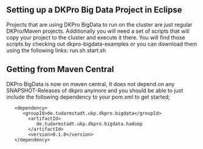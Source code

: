 ## Setting up a DKPro Big Data Project in Eclipse ##

Projects that are using DKPro BigData to run on the cluster are just regular DKPro/Maven projects. Additionally you will need a set of scripts that will copy your project to the cluster and execute it there.
You will find those scripts by checking out dkpro-bigdata-examples or you can download them using the following links:
run.sh
start.sh
## Getting from Maven Central ##

DKPro BigData is now on maven central, It does not depend on any SNAPSHOT-Releases of dkpro anymore and you should be able to just include the following dependency to your pom.xml to get started;
```
   <dependency>
      <groupId>de.tudarmstadt.ukp.dkpro.bigdata</groupId>
        <artifactId>
           de.tudarmstadt.ukp.dkpro.bigdata.hadoop
        </artifactId>
        <version>0.1.0</version>
   </dependency> 
     
```